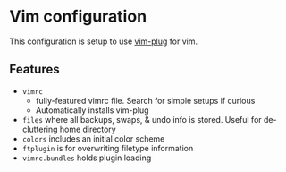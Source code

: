 # Vim configuration

This configuration is setup to use [vim-plug](https://github.com/junegunn/vim-plug) for vim.

## Features

* `vimrc` 
  * fully-featured vimrc file. Search for simple setups if curious
  * Automatically installs vim-plug
* `files` where all backups, swaps, & undo info is stored. Useful for de-cluttering home directory
* `colors` includes an initial color scheme
* `ftplugin` is for overwriting filetype information
* `vimrc.bundles` holds plugin loading
